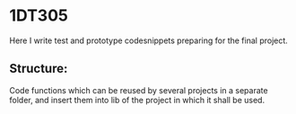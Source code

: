 # 1DT305

Here I write test and prototype codesnippets preparing for the final project.

## Structure:
Code functions which can be reused by several projects in a separate folder, and insert them into lib of the project in which it shall be used.
